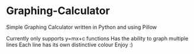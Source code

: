 # Graphing-Calculator
Simple Graphing Calculator written in Python and using Pillow

Currently only supports y=mx+c functions 
Has the ability to graph multiple lines
Each line has its own distinctive colour
Enjoy :)
